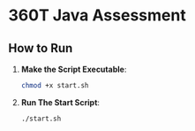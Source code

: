 # 360T Java Assessment

## How to Run

1. **Make the Script Executable**:

    ```sh
    chmod +x start.sh
    ```

2. **Run The Start Script**:

    ```sh
    ./start.sh
    ```
